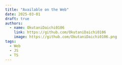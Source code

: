 ```yaml
---
title: "Available on the Web"
date: 2025-03-01
draft: true
authors:
  - name: OkutaniDaichi0106
    link: https://github.com/OkutaniDaichi0106
    image: https://github.com/OkutaniDaichi0106.png
tags:
  - Web
  - JS
  - TS
---
```

